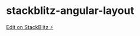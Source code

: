 # stackblitz-angular-layout

[Edit on StackBlitz ⚡️](https://stackblitz.com/edit/stackblitz-angular-layout)